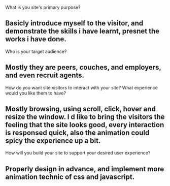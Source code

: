 What is you site's primary purpose?

Basicly introduce myself to the visitor, and demonstrate the skills i have learnt, presnet the works i have done.
-----------------------------------------------------------------------
Who is your target audience?

Mostly they are peers, couches, and employers, and even recruit agents.
-----------------------------------------------------------------------
How do you want site visitors to interact with your site? What experience would you like them to have?

Mostly browsing, using scroll, click, hover and resize the window.
I d like to bring the visitors the feeling that the site looks good, every interaction is responsed quick, also the animation could spicy the experience up a bit. 
-----------------------------------------------------------------------
How will you build your site to support your desired user experience?

Properly design in advance, and implement more animation technic of css and javascript.
-----------------------------------------------------------------------